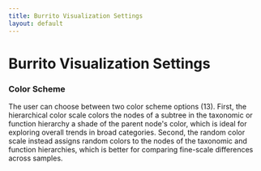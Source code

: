```yaml
---
title: Burrito Visualization Settings
layout: default
---
```

# Burrito Visualization Settings

### Color Scheme

The user can choose between two color scheme options (13). 
First, the hierarchical color scale colors the nodes of a subtree in the taxonomic or function hierarchy a shade of the parent node's color, 
which is ideal for exploring overall trends in broad categories. 
Second, the random color scale instead assigns random colors to the nodes of the taxonomic and function hierarchies, 
which is better for comparing fine-scale differences across samples.

